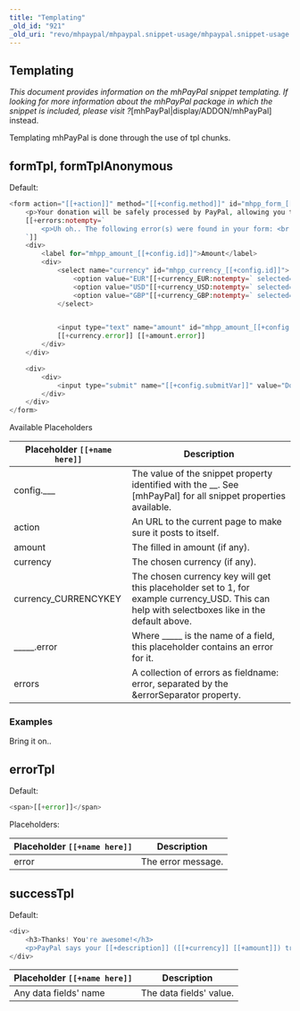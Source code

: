 ```yaml
---
title: "Templating"
_old_id: "921"
_old_uri: "revo/mhpaypal/mhpaypal.snippet-usage/mhpaypal.snippet-usage.templating"
---
```


## Templating

_This document provides information on the mhPayPal snippet templating. If looking for more information about the mhPayPal package in which the snippet is included, please visit ?_\[mhPayPal|display/ADDON/mhPayPal\] instead.

Templating mhPayPal is done through the use of tpl chunks.

## formTpl, formTplAnonymous

Default:

``` php
<form action="[[+action]]" method="[[+config.method]]" id="mhpp_form_[[+config.id]]">
    <p>Your donation will be safely processed by PayPal, allowing you to donate via a PayPal account or directly with a credit card.</p>
    [[+errors:notempty=`
        <p>Uh oh.. The following error(s) were found in your form: <br />[[+errors]]</p>
    `]]
    <div>
        <label for="mhpp_amount_[[+config.id]]">Amount</label>
        <div>
            <select name="currency" id="mhpp_currency_[[+config.id]]">
                <option value="EUR"[[+currency_EUR:notempty=` selected="selected"`]]>EUR &euro;</option>
                <option value="USD"[[+currency_USD:notempty=` selected="selected"`]]>USD &#36;</option>
                <option value="GBP"[[+currency_GBP:notempty=` selected="selected"`]]>GBP &#163;</option>
            </select>


            <input type="text" name="amount" id="mhpp_amount_[[+config.id]]" />
            [[+currency.error]] [[+amount.error]]
        </div>
    </div>

    <div>
        <div>
            <input type="submit" name="[[+config.submitVar]]" value="Donate!" />
        </div>
    </div>
</form>
```

Available Placeholders

| Placeholder `[[+name here]]` | Description                                                                                                                                      |
| ---------------------------- | ------------------------------------------------------------------------------------------------------------------------------------------------ |
| config.\_\_\_                | The value of the snippet property identified with the \_\_. See \[mhPayPal\] for all snippet properties available.                               |
| action                       | An URL to the current page to make sure it posts to itself.                                                                                      |
| amount                       | The filled in amount (if any).                                                                                                                   |
| currency                     | The chosen currency (if any).                                                                                                                    |
| currency\_CURRENCYKEY        | The chosen currency key will get this placeholder set to 1, for example currency\_USD. This can help with selectboxes like in the default above. |
| \_\_\_\_\_.error             | Where \_\_\_\_\_ is the name of a field, this placeholder contains an error for it.                                                              |
| errors                       | A collection of errors as fieldname: error, separated by the &errorSeparator property.                                                           |

### Examples

Bring it on..

## errorTpl

Default:

``` php
<span>[[+error]]</span>
```

Placeholders:

| Placeholder `[[+name here]]` | Description        |
| ---------------------------- | ------------------ |
| error                        | The error message. |

## successTpl

Default:

``` php
<div>
    <h3>Thanks! You're awesome!</h3>
    <p>PayPal says your [[+description]] ([[+currency]] [[+amount]]) transaction is [[+PAYMENTSTATUS]]! You're really cool for helping out on this project further. Do not hesitate to get in touch should you need help!</p>
</div>
```

| Placeholder `[[+name here]]` | Description             |
| ---------------------------- | ----------------------- |
| Any data fields' name        | The data fields' value. |
